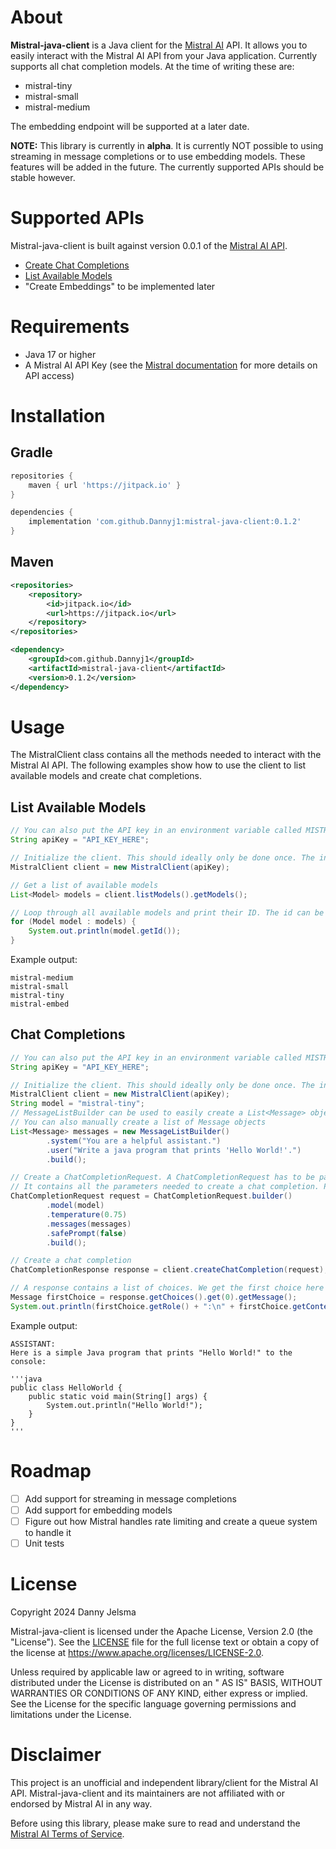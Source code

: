 # About

**Mistral-java-client** is a Java client for the [Mistral AI](https://mistral.ai/) API. It allows you to easily interact
with the Mistral AI API from your Java application.
Currently supports all chat completion models. At the time of writing these are:

- mistral-tiny
- mistral-small
- mistral-medium

The embedding endpoint will be supported at a later date.

**NOTE:** This library is currently in **alpha**. It is currently NOT possible to using streaming in message completions
or to use embedding models. These features will be added in the future. The currently supported APIs should be stable
however.

# Supported APIs

Mistral-java-client is built against version 0.0.1 of the [Mistral AI API](https://docs.mistral.ai/api/).

- [Create Chat Completions](https://docs.mistral.ai/api/#operation/createChatCompletion)
- [List Available Models](https://docs.mistral.ai/api/#operation/listModels)
- "Create Embeddings" to be implemented later

# Requirements
- Java 17 or higher
- A Mistral AI API Key (see the [Mistral documentation](https://docs.mistral.ai/#api-access) for more details on API access)

# Installation

## Gradle

```groovy
repositories {
    maven { url 'https://jitpack.io' }
}

dependencies {
    implementation 'com.github.Dannyj1:mistral-java-client:0.1.2'
}
```

## Maven

```xml
<repositories>
    <repository>
        <id>jitpack.io</id>
        <url>https://jitpack.io</url>
    </repository>
</repositories>

<dependency>
    <groupId>com.github.Dannyj1</groupId>
    <artifactId>mistral-java-client</artifactId>
    <version>0.1.2</version>
</dependency>
```

# Usage

The MistralClient class contains all the methods needed to interact with the Mistral AI API. The following examples show
how to use the client to list available models and create chat completions.

## List Available Models

```java
// You can also put the API key in an environment variable called MISTRAL_API_KEY and remove the apiKey parameter given to the MistralClient constructor
String apiKey = "API_KEY_HERE";

// Initialize the client. This should ideally only be done once. The instance should be re-used for multiple requests
MistralClient client = new MistralClient(apiKey);

// Get a list of available models
List<Model> models = client.listModels().getModels(); 

// Loop through all available models and print their ID. The id can be used to specify the model when creating chat completions
for (Model model : models) {
    System.out.println(model.getId());
}
```

Example output:

```
mistral-medium
mistral-small
mistral-tiny
mistral-embed
```

## Chat Completions

```java
// You can also put the API key in an environment variable called MISTRAL_API_KEY and remove the apiKey parameter given to the MistralClient constructor
String apiKey = "API_KEY_HERE";

// Initialize the client. This should ideally only be done once. The instance should be re-used for multiple requests
MistralClient client = new MistralClient(apiKey);
String model = "mistral-tiny";
// MessageListBuilder can be used to easily create a List<Message> object, with the method specifying the role.
// You can also manually create a list of Message objects
List<Message> messages = new MessageListBuilder()
        .system("You are a helpful assistant.")
        .user("Write a java program that prints 'Hello World!'.")
        .build();

// Create a ChatCompletionRequest. A ChatCompletionRequest has to be passed to the createChatCompletion method.
// It contains all the parameters needed to create a chat completion. Parameters not specified will be set to their default values.
ChatCompletionRequest request = ChatCompletionRequest.builder()
        .model(model)
        .temperature(0.75)
        .messages(messages)
        .safePrompt(false)
        .build();

// Create a chat completion
ChatCompletionResponse response = client.createChatCompletion(request);

// A response contains a list of choices. We get the first choice here and print it
Message firstChoice = response.getChoices().get(0).getMessage();
System.out.println(firstChoice.getRole() + ":\n" + firstChoice.getContent() + "\n");
```

Example output:

```
ASSISTANT:
Here is a simple Java program that prints "Hello World!" to the console:

'''java
public class HelloWorld {
    public static void main(String[] args) {
        System.out.println("Hello World!");
    }
}
'''
```

# Roadmap

- [ ] Add support for streaming in message completions
- [ ] Add support for embedding models
- [ ] Figure out how Mistral handles rate limiting and create a queue system to handle it
- [ ] Unit tests

# License

Copyright 2024 Danny Jelsma

Mistral-java-client is licensed under the Apache License, Version 2.0 (the "License"). See the [LICENSE](LICENSE) file
for the full license text or obtain a copy of the license at https://www.apache.org/licenses/LICENSE-2.0.

Unless required by applicable law or agreed to in writing, software distributed under the License is distributed on an "
AS IS" BASIS, WITHOUT WARRANTIES OR CONDITIONS OF ANY KIND, either express or implied. See the License for the specific
language governing permissions and limitations under the License.

# Disclaimer

This project is an unofficial and independent library/client for the Mistral AI API. Mistral-java-client and its
maintainers are not affiliated with or endorsed by Mistral AI in any way.

Before using this library, please make sure to read and understand
the [Mistral AI Terms of Service](https://mistral.ai/terms-of-service/).
